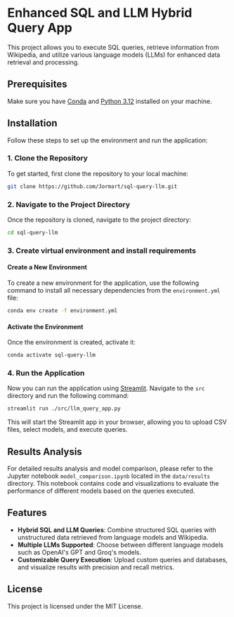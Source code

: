 # Enhanced SQL and LLM Hybrid Query App

This project allows you to execute SQL queries, retrieve information from Wikipedia, and utilize various language models (LLMs) for enhanced data retrieval and processing.

## Prerequisites

Make sure you have [Conda](https://docs.conda.io/projects/conda/en/latest/user-guide/install/index.html) and [Python 3.12](https://www.python.org/downloads/release/python-3120/) installed on your machine.

## Installation

Follow these steps to set up the environment and run the application:

### 1. Clone the Repository

To get started, first clone the repository to your local machine:

```bash
git clone https://github.com/Jormart/sql-query-llm.git
```

### 2. Navigate to the Project Directory

Once the repository is cloned, navigate to the project directory:

```bash
cd sql-query-llm
```

### 3. Create virtual environment and install requirements

#### Create a New Environment

To create a new environment for the application, use the following command to install all necessary dependencies from the `environment.yml` file:

```bash
conda env create -f environment.yml
```

#### Activate the Environment

Once the environment is created, activate it:

```bash
conda activate sql-query-llm
```

### 4. Run the Application

Now you can run the application using [Streamlit](https://streamlit.io/). Navigate to the `src` directory and run the following command:

```bash
streamlit run ./src/llm_query_app.py
```

This will start the Streamlit app in your browser, allowing you to upload CSV files, select models, and execute queries.

## Results Analysis

For detailed results analysis and model comparison, please refer to the Jupyter notebook `model_comparison.ipynb` located in the `data/results` directory. This notebook contains code and visualizations to evaluate the performance of different models based on the queries executed.

## Features

- **Hybrid SQL and LLM Queries**: Combine structured SQL queries with unstructured data retrieved from language models and Wikipedia.
- **Multiple LLMs Supported**: Choose between different language models such as OpenAI's GPT and Groq's models.
- **Customizable Query Execution**: Upload custom queries and databases, and visualize results with precision and recall metrics.

## License

This project is licensed under the MIT License.
